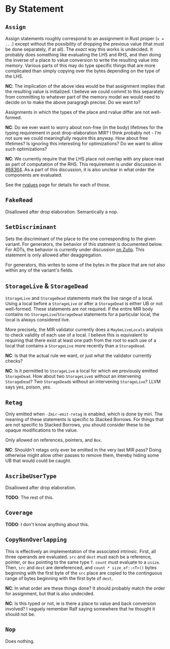 # By Statement

## `Assign`

Assign statements roughly correspond to an assignment in Rust proper (`x = ...`) except without the
possibility of dropping the previous value (that must be done separately, if at all). The *exact*
way this works is undecided. It probably does something like evaluating the LHS and RHS, and then
doing the inverse of a place to value conversion to write the resulting value into memory. Various
parts of this may do type specific things that are more complicated than simply copying over the
bytes depending on the type of the LHS.

**NC**: The implication of the above idea would be that assignment implies that the resulting value
is initialized. I believe we could commit to this separately from committing to whatever part of the
memory model we would need to decide on to make the above paragragh precise. Do we want to?

Assignments in which the types of the place and rvalue differ are not well-formed.

**NC**: Do we ever want to worry about non-free (in the body) lifetimes for the typing requirement
in post drop-elaboration MIR? I think probably not - I'm not sure we could meaningfully require this
anyway. How about free lifetimes? Is ignoring this interesting for optimizations? Do we want to
allow such optimizations? 

**NC**: We currently require that the LHS place not overlap with any place read as part of
computation of the RHS. This requirement is under discussion in [#68364][68364]. As a part of this
discussion, it is also unclear in what order the components are evaluated.

[68364]: https://github.com/rust-lang/rust/issues/68364

See the [rvalues](rvalues) page for details for each of those.

[rvalues]: rvalues.md

## `FakeRead`

Disallowed after drop elaboration. Semantically a nop.

## `SetDiscriminant`

Sets the discriminant of the place to the one corresponding to the given variant. For generators,
the behavior of this statment is documented below. For ADTs, the behavior is currently under
discussion [on Zulip][set-discriminant]. This statement is only allowed after deaggregation.

[set-discriminant]: https://rust-lang.zulipchat.com/#narrow/stream/189540-t-compiler.2Fwg-mir-opt/topic/SetDiscriminant.20and.20aggregate.20initialization.20.2394590

For generators, this writes to some of the bytes in the place that are not also within any of the
variant's fields.

## `StorageLive` & `StorageDead`

`StorageLive` and `StorageDead` statements mark the live range of a local. Using a local before a
`StorageLive` or after a `StorageDead` is either UB or not well-formed. These statements are not
required. If the entire MIR body contains no `StorageLive`/`StorageDead` statements for a particular
local, the local is always considered live.

More precisely, the MIR validator currently does a `MaybeLiveLocals` analysis to check validity of
each use of a local. I believe this is equivalent to requiring that there exist at least one path
from the root to each use of a local that contains a `StorageLive` more recently than a
`StorageDead`.

**NC**: Is that the actual rule we want, or just what the validator currently checks?

**NC**: Is it permitted to `StorageLive` a local for which we previously emitted `StorageDead`. How
about two `StorageLive`s without an intervening `StorageDead`? Two `StorageDead`s without an
intervening `StorageLive`? LLVM says yes, poison, yes.

## `Retag`

Only emitted when `-Zmir-emit-retag` is enabled, which is done by miri. The meaning of these
statements is specific to Stacked Borrows. For things that are not specific to Stacked Borrows, you
should consider these to be opaque modifications to the value.

Only allowed on references, pointers, and `Box`.

**NC**: Shouldn't retags only ever be emitted in the very last MIR pass? Doing otherwise might allow
other passes to remove them, thereby hiding some UB that would could be caught.

## `AscribeUserType`

Disallowed after drop elaboration.

**TODO**: The rest of this.

## `Coverage`

**TODO**: I don't know anything about this.

## `CopyNonOverlapping`

This is effectively an implementation of the associated intrinsic. First, all three operands are
evaluated. `src` and `dest` must each be a reference, pointer, or `Box` pointing to the same type
`T`. `count` must evaluate to a `usize`. Then, `src` and `dest` are dereferenced, and
`count * size_of::<T>()` bytes beginning with the first byte of the `src` place are copied to the
continguous range of bytes beginning with the first byte of `dest`.

**NC**: In what order are these things done? It should probably match the order for assignment, but
that is also undecided.

**NC**: Is this typed or not, ie is there a place to value and back conversion involved? I vaguely
remember Ralf saying somewhere that he thought it should not be.

## `Nop`

Does nothing.
